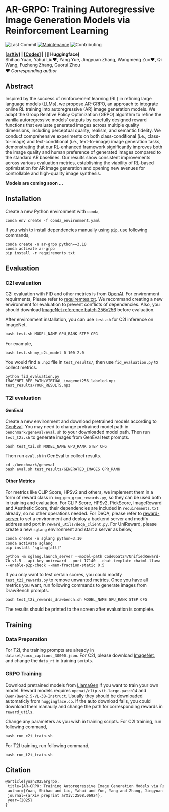 # AR-GRPO: Training Autoregressive Image Generation Models via Reinforcement Learning

![Last Commit](https://img.shields.io/github/last-commit/Kwai-Klear/AR-GRPO)
[![Maintenance](https://img.shields.io/badge/Maintained%3F-yes-blue.svg)]((https://github.com/Kwai-Klear/AR-GRPO/graphs/commit-activity))
![Contributing](https://img.shields.io/badge/contributions-welcome-brightgreen.svg?style=flat)

**[[arXiv]](https://arxiv.org/pdf/2508.06924) | [[Codes]](https://github.com/Kwai-Klear/AR-GRPO) | [🤗 Huggingface]** <br> 
Shihao Yuan, Yahui Liu♥, Yang Yue, Jingyuan Zhang, Wangmeng Zuo♥, Qi Wang, Fuzheng Zhang, Guorui Zhou <br>
*♥ Corresponding author*

## Abstract

Inspired by the success of reinforcement learning (RL) in refining large language models (LLMs), 
we propose AR-GRPO, an approach to integrate online RL training into autoregressive (AR)
image generation models. We adapt the Group Relative Policy Optimization (GRPO) algorithm
to refine the vanilla autoregressive models’ outputs by carefully designed reward functions that
evaluate generated images across multiple quality dimensions, including perceptual quality,
realism, and semantic fidelity. We conduct comprehensive experiments on both class-conditional
(i.e., class-to-image) and text-conditional (i.e., text-to-image) image generation tasks, demonstrating
that our RL-enhanced framework significantly improves both the image quality and human
preference of generated images compared to the standard AR baselines. Our results show
consistent improvements across various evaluation metrics, establishing the viability of 
RL-based optimization for AR image generation and opening new avenues for controllable and
high-quality image synthesis. 

**Models are coming soon ...**

## Installation
Create a new Python environment with `conda`,
```shell
conda env create -f conda_environment.yaml
```
If you wish to install dependencies manually using `pip`, use following commands,
```shell
conda create -n ar-grpo python==3.10
conda activate ar-grpo
pip install -r requirements.txt
```

## Evaluation
### C2I evaluation
C2I evaluation with FID and other metrics is from [OpenAI](https://github.com/openai/guided-diffusion/tree/main/evaluations). For environment requirments, Please refer to [requiremtes.txt](https://github.com/openai/guided-diffusion/blob/main/evaluations/requirements.txt). We recommand creating a new environment for evaluation to prevent conflicts of dependencies. 
Also, you should download [ImageNet reference batch 256x256](https://openaipublic.blob.core.windows.net/diffusion/jul-2021/ref_batches/imagenet/256/VIRTUAL_imagenet256_labeled.npz) before evaluation.

After environment installation, you can use `test.sh` for C2I inference on ImageNet.
```shell
bash test.sh MODEL_NAME GPU_RANK STEP CFG
```
For example,
```shell
bash test.sh my_c2i_model 0 100 2.0
```
You would find a `.npz` file in `test_results/`, then use `fid_evaluation.py` to collect metrics.
```shell
python fid_evaluation.py IMAGENET_REF_PATH/VIRTUAL_imagenet256_labeled.npz test_results/YOUR_RESULTS.npz
```

### T2I evaluation
#### GenEval
Create a new environment and download pretrained models according to [GenEval](https://github.com/djghosh13/geneval). You may need to change pretrained model path in `benchmark/geneval/eval.sh` to your downloaded model path. Then run `test_t2i.sh` to generate images from GenEval test prompts.
```shell
bash test_t2i.sh MODEL_NAME GPU_RANK STEP CFG
```
Then run `eval.sh` in GenEval to collect results.
```shell
cd ./benchmark/geneval
bash eval.sh test_results/GENERATED_IMAGES GPR_RANK
```

#### Other Metrics
For metrics like CLIP Score, HPSv2 and others, we implement them in a form of reward class in `img_gen_grpo_rewards.py`, so they can be used both in training and evaluation. 
For CLIP Score, HPSv2, PickScore, ImageReward and Aesthetic Score, their dependencies are included in `requirements.txt` already, so no other operations needed. 
For DeQA, please refer to [reward-server](https://github.com/yifan123/reward-server) to set a environment and deploy a backend server and modify address and port in `reward_utils/deqa_client.py`.
For UniReward, please create a new `sglang` environment and start a server as below,
```shell
conda create -n sglang python=3.10
conda activate sglang
pip install "sglang[all]"

python -m sglang.launch_server --model-path CodeGoat24/UnifiedReward-7b-v1.5 --api-key unireward --port 17140 --chat-template chatml-llava --enable-p2p-check --mem-fraction-static 0.5
```
If you only want to test certain scores, you could modify `test_t2i_rewards.py` to remove unwanted metrics. Once you have all metrics you want, run following commands to generate images from DrawBench prompts.
```shell
bash test_t2i_rewards_drawbench.sh MODEL_NAME GPU_RANK STEP CFG
```
The results should be printed to the screen after evaluation is complete.

## Training
### Data Preparation
For T2I, the training prompts are already in `dataset/coco_captions_30000.json`.
For C2I, please download [ImageNet](http://image-net.org/), and change the `data_rt` in training scripts.

### GRPO Training
Download pretrained models from [LlamaGen](https://github.com/FoundationVision/LlamaGen) if you want to train your own model.
Reward models requires `openai/clip-vit-large-patch14` and `Qwen/Qwen2.5-VL-3B-Instruct`. Usually they should be downloaded automaticly from `huggingface.co`. If the auto download fails, you could download them manaully and change the path for corresponding rewards in `reward_utils`.

Change any parameters as you wish in training scripts.
For C2I training, run following command,
```shell
bash run_c2i_train.sh
```
For T2I training, run following command,
```shell
bash run_t2i_train.sh
```

## Citation
```latex
@article{yuan2025argrpo,
 title={AR-GRPO: Training Autoregressive Image Generation Models via Reinforcement Learning},
 author={Yuan, Shihao and Liu, Yahui and Yue, Yang and Zhang, Jingyuan and Zuo, Wangmeng and Wang, Qi and Zhang, Fuzheng and Zhou, Guorui},
 journal={arXiv preprint arXiv:2508.06924},
 year={2025}
}
```
